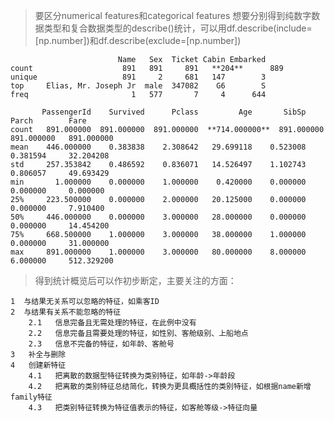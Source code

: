 >要区分numerical features和categorical features
>想要分别得到纯数字数据类型和复合数据类型的describe()统计，可以用df.describe(include=[np.number])和df.describe(exclude=[np.number])

                            Name   Sex  Ticket Cabin Embarked
    count                    891   891     891   **204**      889
    unique                   891     2     681   147        3
    top     Elias, Mr. Joseph Jr  male  347082    G6        S
    freq                       1   577       7     4      644

           PassengerId    Survived      Pclass         Age       SibSp   Parch        Fare  
    count   891.000000  891.000000  891.000000  **714.000000**  891.000000   891.000000   891.000000 
    mean    446.000000    0.383838    2.308642   29.699118    0.523008   0.381594     32.204208  
    std     257.353842    0.486592    0.836071   14.526497    1.102743   0.806057     49.693429
    min       1.000000    0.000000    1.000000    0.420000    0.000000   0.000000     0.000000  
    25%     223.500000    0.000000    2.000000   20.125000    0.000000   0.000000     7.910400  
    50%     446.000000    0.000000    3.000000   28.000000    0.000000   0.000000     14.454200  
    75%     668.500000    1.000000    3.000000   38.000000    1.000000   0.000000     31.000000  
    max     891.000000    1.000000    3.000000   80.000000    8.000000   6.000000     512.329200

>得到统计概览后可以作初步断定，主要关注的方面：
 
    1  与结果无关系可以忽略的特征，如乘客ID                     
    2  与结果有关系不能忽略的特征     
        2.1   信息完备且无需处理的特征，在此例中没有
        2.2   信息完备且需要处理的特征，如性别、客舱级别、上船地点
        2.3   信息不完备的特征，如年龄、客舱号
    3   补全与删除
    4   创建新特征
        4.1   把离散的数据型特征转换为类别特征，如年龄->年龄段
        4.2   把离散的类别特征总结简化，转换为更具概括性的类别特征，如根据name新增family特征
        4.3   把类别特征转换为特征值表示的特征，如客舱等级->特征向量


  

